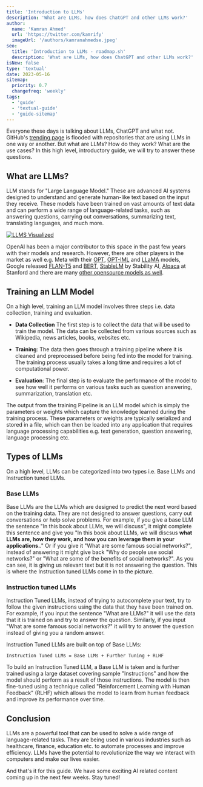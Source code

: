 ```yaml
---
title: 'Introduction to LLMs'
description: 'What are LLMs, how does ChatGPT and other LLMs work?'
author:
  name: 'Kamran Ahmed'
  url: 'https://twitter.com/kamrify'
  imageUrl: '/authors/kamranahmedse.jpeg'
seo:
  title: 'Introduction to LLMs - roadmap.sh'
  description: 'What are LLMs, how does ChatGPT and other LLMs work?'
isNew: false
type: 'textual'
date: 2023-05-16
sitemap:
  priority: 0.7
  changefreq: 'weekly'
tags:
  - 'guide'
  - 'textual-guide'
  - 'guide-sitemap'
---
```


Everyone these days is talking about LLMs, ChatGPT and what not. GitHub's [trending page](https://github.com/trending) is flooded with repositories that are using LLMs in one way or another. But what are LLMs? How do they work? What are the use cases? In this high level, introductory guide, we will try to answer these questions.

## What are LLMs?

LLM stands for "Large Language Model." These are advanced AI systems designed to understand and generate human-like text based on the input they receive. These models have been trained on vast amounts of text data and can perform a wide range of language-related tasks, such as answering questions, carrying out conversations, summarizing text, translating languages, and much more.

[![LLMS Visualized](/guides/llms.png)](https://twitter.com/kamrify/status/1658271217189634049)


OpenAI has been a major contributor to this space in the past few years with their models and research. However, there are other players in the market as well e.g. Meta with their [OPT](https://huggingface.co/facebook/opt-66b), [OPT-IML](https://huggingface.co/facebook/opt-iml-30b) and [LLaMA](https://ai.facebook.com/blog/large-language-model-llama-meta-ai/) models, Google released [FLAN-T5](https://huggingface.co/google/flan-t5-xxl) and [BERT](https://huggingface.co/bert-base-uncased), [StableLM](https://github.com/stability-AI/stableLM/) by Stability AI, [Alpaca](https://crfm.stanford.edu/2023/03/13/alpaca.html) at Stanford and there are many [other opensource models as well](https://github.com/Hannibal046/Awesome-LLM).

## Training an LLM Model

On a high level, training an LLM model involves three steps i.e. data collection, training and evaluation.

- **Data Collection** The first step is to collect the data that will be used to train the model. The data can be collected from various sources such as Wikipedia, news articles, books, websites etc.

- **Training**: The data then goes through a training pipeline where it is cleaned and preprocessed before being fed into the model for training. The training process usually takes a long time and requires a lot of computational power.

- **Evaluation**: The final step is to evaluate the performance of the model to see how well it performs on various tasks such as question answering, summarization, translation etc.

The output from the training Pipeline is an LLM model which is simply the parameters or weights which capture the knowledge learned during the training process. These parameters or weights are typically serialized and stored in a file, which can then be loaded into any application that requires language processing capabilities e.g. text generation, question answering, language processing etc.

## Types of LLMs

On a high level, LLMs can be categorized into two types i.e. Base LLMs and Instruction tuned LLMs.

### Base LLMs

Base LLMs are the LLMs which are designed to predict the next word based on the training data. They are not designed to answer questions, carry out conversations or help solve problems. For example, if you give a base LLM the sentence "In this book about LLMs, we will discuss", it might complete this sentence and give you "In this book about LLMs, we will discsus **what LLMs are, how they work, and how you can leverage them in your applications.**." Or if you give it "What are some famous social networks?", instead of answering it might give back "Why do people use social networks?" or "What are some of the benefits of social networks?". As you can see, it is giving us relevant text but it is not answering the question. This is where the Instruction tuned LLMs come in to the picture.

### Instruction tuned LLMs

Instruction Tuned LLMs, instead of trying to autocomplete your text, try to follow the given instructions using the data that they have been trained on. For example, if you input the sentence "What are LLMs?" it will use the data that it is trained on and try to answer the question. Similarly, if you input "What are some famous social networks?" it will try to answer the question instead of giving you a random answer.

Instruction Tuned LLMs are built on top of Base LLMs:

```
Instruction Tuned LLMs = Base LLMs + Further Tuning + RLHF
```

To build an Instruction Tuned LLM, a Base LLM is taken and is further trained using a large dataset covering sample "Instructions" and how the model should perform as a result of those instructions. The model is then fine-tuned using a technique called "Reinforcement Learning with Human Feedback" (RLHF) which allows the model to learn from human feedback and improve its performance over time.

## Conclusion

LLMs are a powerful tool that can be used to solve a wide range of language-related tasks. They are being used in various industries such as healthcare, finance, education etc. to automate processes and improve efficiency. LLMs have the potential to revolutionize the way we interact with computers and make our lives easier.

And that's it for this guide. We have some exciting AI related content coming up in the next few weeks. Stay tuned!
